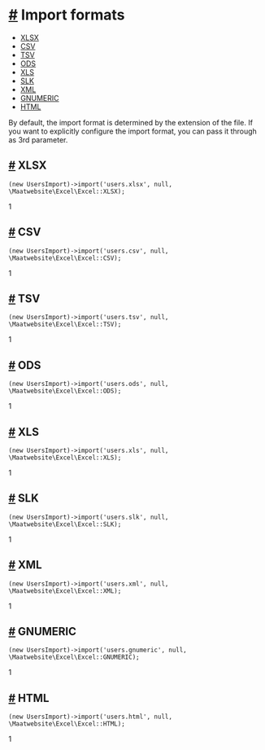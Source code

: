 [#](#import-formats) Import formats
===================================

*   [XLSX](#xlsx)
*   [CSV](#csv)
*   [TSV](#tsv)
*   [ODS](#ods)
*   [XLS](#xls)
*   [SLK](#slk)
*   [XML](#xml)
*   [GNUMERIC](#gnumeric)
*   [HTML](#html)

By default, the import format is determined by the extension of the file. If you want to explicitly configure the import format, you can pass it through as 3rd parameter.

[#](#xlsx) XLSX
---------------

    (new UsersImport)->import('users.xlsx', null, \Maatwebsite\Excel\Excel::XLSX);
    

1  

[#](#csv) CSV
-------------

    (new UsersImport)->import('users.csv', null, \Maatwebsite\Excel\Excel::CSV);
    

1  

[#](#tsv) TSV
-------------

    (new UsersImport)->import('users.tsv', null, \Maatwebsite\Excel\Excel::TSV);
    

1  

[#](#ods) ODS
-------------

    (new UsersImport)->import('users.ods', null, \Maatwebsite\Excel\Excel::ODS);
    

1  

[#](#xls) XLS
-------------

    (new UsersImport)->import('users.xls', null, \Maatwebsite\Excel\Excel::XLS);
    

1  

[#](#slk) SLK
-------------

    (new UsersImport)->import('users.slk', null, \Maatwebsite\Excel\Excel::SLK);
    

1  

[#](#xml) XML
-------------

    (new UsersImport)->import('users.xml', null, \Maatwebsite\Excel\Excel::XML);
    

1  

[#](#gnumeric) GNUMERIC
-----------------------

    (new UsersImport)->import('users.gnumeric', null, \Maatwebsite\Excel\Excel::GNUMERIC);
    

1  

[#](#html) HTML
---------------

    (new UsersImport)->import('users.html', null, \Maatwebsite\Excel\Excel::HTML);
    

1